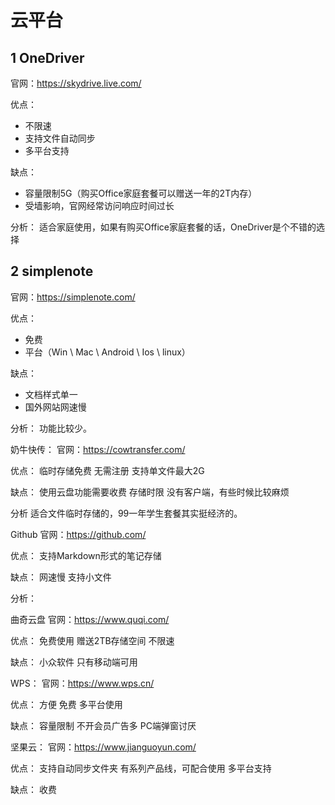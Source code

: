 # 云平台

## 1 OneDriver

官网：https://skydrive.live.com/

优点：
* 不限速
* 支持文件自动同步
* 多平台支持

缺点：
* 容量限制5G（购买Office家庭套餐可以赠送一年的2T内存）
* 受墙影响，官网经常访问响应时间过长

分析：
适合家庭使用，如果有购买Office家庭套餐的话，OneDriver是个不错的选择

## 2 simplenote
官网：https://simplenote.com/

优点：
* 免费
* 平台（Win \ Mac \ Android \ Ios \ linux）

缺点：
* 文档样式单一
* 国外网站网速慢

分析：
功能比较少。



奶牛快传：
官网：https://cowtransfer.com/

优点：
临时存储免费
无需注册
支持单文件最大2G

缺点：
使用云盘功能需要收费
存储时限
没有客户端，有些时候比较麻烦

分析
适合文件临时存储的，99一年学生套餐其实挺经济的。



Github
官网：https://github.com/

优点：
支持Markdown形式的笔记存储

缺点：
网速慢
支持小文件

分析：




曲奇云盘
官网：https://www.quqi.com/

优点：
免费使用
赠送2TB存储空间
不限速

缺点：
小众软件
只有移动端可用



WPS：
官网：https://www.wps.cn/

优点：
方便
免费
多平台使用

缺点：
容量限制
不开会员广告多
PC端弹窗讨厌


坚果云：
官网：https://www.jianguoyun.com/

优点：
支持自动同步文件夹
有系列产品线，可配合使用
多平台支持

缺点：
收费
